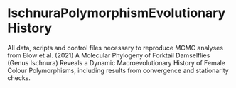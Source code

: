 # IschnuraPolymorphismEvolutionaryHistory
All data, scripts and control files necessary to reproduce MCMC analyses from Blow et al. (2021) A Molecular Phylogeny of Forktail Damselflies (Genus Ischnura) Reveals a Dynamic Macroevolutionary History of Female Colour Polymorphisms, including results from convergence and stationarity checks. 
